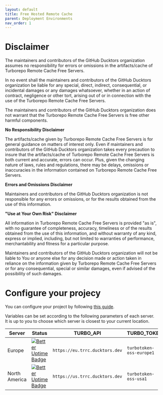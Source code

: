 ```yaml
---
layout: default
title: Free Hosted Remote Cache
parent: Deployment Environments
nav_order: 1
---
```


# Disclaimer
The maintainers and contributors of the GitHub Ducktors organization assumes no responsibility for errors or omissions in the artifacts/cache of Turborepo Remote Cache Free Servers.

In no event shall the maintainers and contributors of the GitHub Ducktors organization be liable for any special, direct, indirect, consequential, or incidental damages or any damages whatsoever, whether in an action of contract, negligence or other tort, arising out of or in connection with the use of the Turborepo Remote Cache Free Servers.

The maintainers and contributors of the GitHub Ducktors organization does not warrant that the Turborepo Remote Cache Free Servers is free other harmful components.

**No Responsibility Disclaimer**

The artifacts/cache given by Turborepo Remote Cache Free Servers is for general guidance on matters of interest only. Even if maintainers and contributors of the GitHub Ducktors organization takes every precaution to insure that the artifacts/cache of Turborepo Remote Cache Free Servers is both current and accurate, errors can occur. Plus, given the changing nature of laws, rules and regulations, there may be delays, omissions or inaccuracies in the information contained on Turborepo Remote Cache Free Servers.

**Errors and Omissions Disclaimer**

Maintainers and contributors of the GitHub Ducktors organization is not responsible for any errors or omissions, or for the results obtained from the use of this information.

**"Use at Your Own Risk" Disclaimer**

All information in Turborepo Remote Cache Free Servers is provided "as is", with no guarantee of completeness, accuracy, timeliness or of the results obtained from the use of this information, and without warranty of any kind, express or implied, including, but not limited to warranties of performance, merchantability and fitness for a particular purpose.

Maintainers and contributors of the GitHub Ducktors organization will not be liable to You or anyone else for any decision made or action taken in reliance on the information given by Turborepo Remote Cache Free Servers or for any consequential, special or similar damages, even if advised of the possibility of such damages.

# Configure your projecy

You can configure your project by following [this guide](https://ducktors.github.io/turborepo-remote-cache/custom-remote-caching.html).

Variables can be set according to the following parameters of each server. It is up to you to choose which server is closest to your current location.

| Server |  Status | TURBO_API | TURBO_TOKEN |
| -- | -- | -- | -- |
| Europe | [![Better Uptime Badge](https://betteruptime.com/status-badges/v1/monitor/mskr.svg)](https://betteruptime.com/?utm_source=status_badge)|  `https://eu.trrc.ducktors.dev` |`turbotoken-oss-europe1` |  
| North America |  [![Better Uptime Badge](https://betteruptime.com/status-badges/v1/monitor/msks.svg)](https://betteruptime.com/?utm_source=status_badge)| `https://us.trrc.ducktors.dev` |`turbotoken-oss-usa1` |


